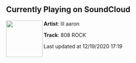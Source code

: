 ## Currently Playing on SoundCloud

[<img align="left" width="100" src="https://i1.sndcdn.com/artworks-nPHnOQp8KTGbwWLV-byy2qg-t50x50.jpg">](https://soundcloud.com/lilaaron911/808-rock)

**Artist**: lil aaron 

**Track**: 808 ROCK

Last updated at 12/19/2020 17:19
